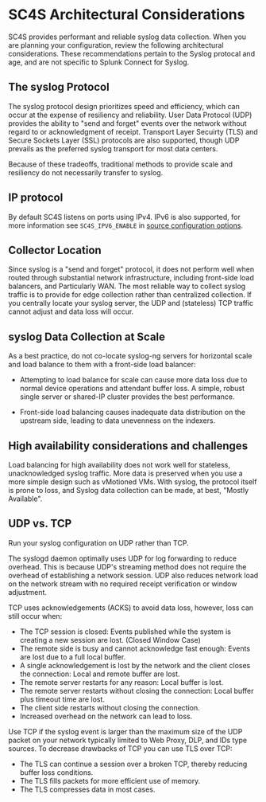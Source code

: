 # SC4S Architectural Considerations

SC4S provides performant and reliable syslog data collection.  When you are planning your configuration, review the following architectural considerations. These recommendations pertain to the Syslog protocal and age, and are not specific to Splunk Connect for Syslog.

## The syslog Protocol

The syslog protocol design prioritizes speed and efficiency, which can occur at the expense of resiliency and reliability.  User Data Protocol (UDP) provides the ability to "send and forget" events over the network without regard to or acknowledgment of receipt. Transport Layer Secuirty (TLS) and Secure Sockets Layer (SSL) protocols are also supported, though UDP prevails as the preferred syslog transport for most data centers.

Because of these tradeoffs, traditional methods to provide scale and resiliency do not necessarily transfer to syslog.  

## IP protocol

By default SC4S listens on ports using IPv4. IPv6 is also supported, for more information see `SC4S_IPV6_ENABLE` in [source configuration options](https://splunk.github.io/splunk-connect-for-syslog/main/configuration/#syslog-source-configuration).

## Collector Location

Since syslog is a "send and forget" protocol, it does not perform well when routed through substantial network infrastructure,
including front-side load balancers, and Particularly WAN.  The most reliable way to collect syslog traffic is to provide for edge
collection rather than centralized collection. If you centrally locate your syslog server, the UDP and (stateless)
TCP traffic cannot adjust and data loss will occur.

## syslog Data Collection at Scale
As a best practice, do not co-locate syslog-ng servers for horizontal scale and load balance to them with a front-side load balancer:

* Attempting to load balance for scale can cause more data loss due to normal device operations
and attendant buffer loss. A simple, robust single server or shared-IP cluster provides the best performance.

* Front-side load balancing causes inadequate data distribution on the upstream side, leading to data unevenness on the indexers.

## High availability considerations and challenges

Load balancing for high availability does not work well for stateless, unacknowledged syslog traffic. More data is preserved when you use a more simple design such as vMotioned VMs.  With syslog, the protocol itself is prone to loss, and Syslog data collection can be made, at best, "Mostly Available".

## UDP vs. TCP

Run your syslog configuration on UDP rather than TCP.

The syslogd daemon optimally uses UDP for log forwarding to reduce overhead. This is because UDP's streaming method does not require the overhead of establishing a network session. 
UDP also reduces network load on the network stream with no required receipt verification or window adjustment.

TCP uses acknowledgements (ACKS) to avoid data loss, however, loss can still occur when:

* The TCP session is closed: Events published while the system is creating a new session are lost. (Closed Window Case)
* The remote side is busy and cannot acknowledge fast enough: Events are lost due to a full local buffer.
* A single acknowledgement is lost by the network and the client closes the connection: Local and remote buffer are lost.
* The remote server restarts for any reason: Local buffer is lost.
* The remote server restarts without closing the connection: Local buffer plus timeout time are lost.
* The client side restarts without closing the connection.
* Increased overhead on the network can lead to loss.
  
Use TCP if the syslog event is larger than the maximum size of the UDP packet on your network typically limited to Web Proxy, DLP, and IDs type sources.
To decrease drawbacks of TCP you can use TLS over TCP:

* The TLS can continue a session over a broken TCP, thereby reducing buffer loss conditions.
* The TLS fills packets for more efficient use of memory.
* The TLS compresses data in most cases.
